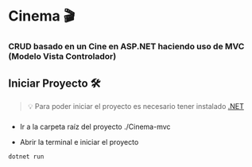 # Cinema 🎬

### CRUD basado en un Cine en ASP.NET haciendo uso de MVC (Modelo Vista Controlador)

## Iniciar Proyecto 🛠️

> 💡 Para poder iniciar el proyecto es necesario tener instalado [.NET](https://dotnet.microsoft.com/es-es/download)

###

- Ir a la carpeta raíz del proyecto ./Cinema-mvc

- Abrir la terminal e iniciar el proyecto

```bash
dotnet run
```